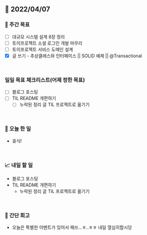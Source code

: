 ## 📅 2022/04/07


### 👏 주간 목표

- [ ] 대규모 시스템 설계 8장 정리
- [ ] 토이프로젝트 소셜 로그인 개발 마무리
- [ ] 토이프로젝트 서비스 도메인 설계
- [x] 글 쓰기 - 추상클래스와 인터페이스 || SOLID 예제 || @Transactional   

<br/>

### 일일 목표 체크리스트(어제 정한 목표)

- [ ] 블로그 포스팅
- [ ] TIL README 개편하기
  - [ ] 누락된 정리 글 TIL 프로젝트로 옮기기

<br/>

### 💯 오늘 한 일

- 휴식!

<br/>

### 📈 내일 할 일

- 블로그 포스팅
- TIL README 개편하기
  - 누락된 정리 글 TIL 프로젝트로 옮기기

<br/>

### 🤔 간단 회고

- 오늘은 특별한 이벤트가 있어서 패쓰...ㅎ..ㅎㅎ 내일 열심히합시당



 




 








